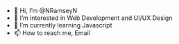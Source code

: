 - 👋 Hi, I’m @NRamseyN
- 👀 I’m interested in Web Development and UI/UX Design
- 🌱 I’m currently learning Javascript
- 📫 How to reach me, Email

<!---
NRamseyN/NRamseyN is a ✨ special ✨ repository because its `README.md` (this file) appears on your GitHub profile.
You can click the Preview link to take a look at your changes.
--->
